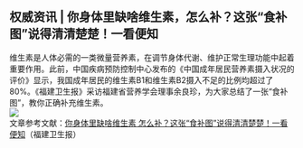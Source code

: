 ## 权威资讯 | 你身体里缺啥维生素，怎么补？这张“食补图”说得清清楚楚！一看便知  
维生素是人体必需的一类微量营养素，在调节身体代谢、维护正常生理功能中起着重要作用。此前，中国疾病预防控制中心发布的《中国成年居民营养素摄入状况的评价》显示，我国成年居民的维生素B1和维生素B2摄入不足的比例均超过了80%。《福建卫生报》采访福建省营养学会理事余良珍，为大家总结了一张“食补图”，教你正确补充维生素。  
![](http://cdncms.v-keep.cn/wp-content/uploads/2020/05/timgdw.gif)  
文章参考文献：<a href="https://www.cn-healthcare.com/articlewm/20190917/content-1070095.html">你身体里缺啥维生素 怎么补？这张“食补图”说得清清楚楚！一看便知</a>（福建卫生报）  
<!--EndFragment-->  

